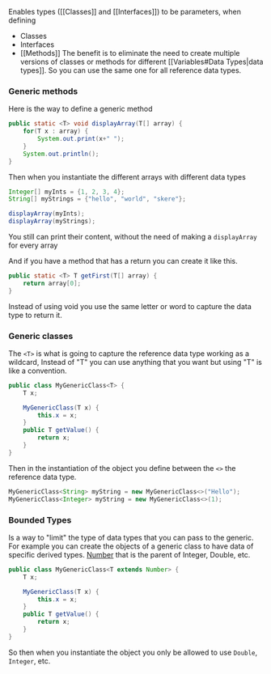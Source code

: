 
Enables types ([[Classes]] and [[Interfaces]]) to be parameters, when defining
- Classes
- Interfaces
- [[Methods]]
The benefit is to eliminate the need to create multiple versions of classes or methods for different [[Variables#Data Types|data types]]. So you can use the same one for all reference data types.

### Generic methods

Here is the way to define a generic method
```java
public static <T> void displayArray(T[] array) {
	for(T x : array) {
		System.out.print(x+" ");
	}
	System.out.println();
}
```

Then when you instantiate the different arrays with different data types
```java
Integer[] myInts = {1, 2, 3, 4};
String[] myStrings = {"hello", "world", "skere"};

displayArray(myInts);
displayArray(myStrings);
```

You still can print their content, without the need of making a ``displayArray`` for every array

And if you have a method that has a return you can create it like this.
```java
public static <T> T getFirst(T[] array) {
	return array[0];
}
```

Instead of  using void you use the same letter or word to capture the data type to return it.

### Generic classes

The ``<T>`` is what is going to capture the reference data type working as a wildcard, Instead of "T" you can use anything that you want but using "T" is like a convention.

```java
public class MyGenericClass<T> {
    T x;

    MyGenericClass(T x) {
        this.x = x;
    }
    public T getValue() {
        return x;
    }
}
```

Then in the instantiation of the object you define between the ``<>`` the reference data type.
```java
MyGenericClass<String> myString = new MyGenericClass<>("Hello");
MyGenericClass<Integer> myString = new MyGenericClass<>(1);
```

### Bounded Types

Is a way to "limit" the type of data types that you can pass to the generic.
For example you can create the objects of a generic class to have data of specific derived types. [Number](https://docs.oracle.com/en/java/javase/21/docs/api/java.base/java/lang/Number.html) that is the parent of Integer, Double, etc.

```java
public class MyGenericClass<T extends Number> {
    T x;

    MyGenericClass(T x) {
        this.x = x;
    }
    public T getValue() {
        return x;
    }
}
```

So then when you instantiate the object you only be allowed to use ``Double``, ``Integer``, etc.

